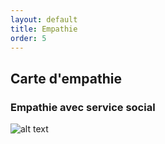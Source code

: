 ```yaml
---
layout: default
title: Empathie
order: 5
---
```

## Carte d'empathie

### Empathie avec service social 
![alt text]({{site.baseurl}}/Empathie-Pole-Social/images/carte-empathie-service-social.png)

